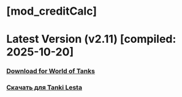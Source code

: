# [mod_creditCalc]
# Latest Version (v2.11) [compiled: 2025-10-20]
### [**Download for World of Tanks**](https://github.com/spoter/spoter-mods/releases/download/latest/mod_creditCalc.zip)
### [**Скачать для Tanki Lesta**](https://github.com/spoter/spoter-mods/releases/download/latest/mod_creditCalc_RU.zip)
#
